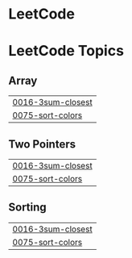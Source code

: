 # LeetCode

<!---LeetCode Topics Start-->
# LeetCode Topics
## Array
|  |
| ------- |
| [0016-3sum-closest](https://github.com/daeroro/LeetCode/tree/master/0016-3sum-closest) |
| [0075-sort-colors](https://github.com/daeroro/LeetCode/tree/master/0075-sort-colors) |
## Two Pointers
|  |
| ------- |
| [0016-3sum-closest](https://github.com/daeroro/LeetCode/tree/master/0016-3sum-closest) |
| [0075-sort-colors](https://github.com/daeroro/LeetCode/tree/master/0075-sort-colors) |
## Sorting
|  |
| ------- |
| [0016-3sum-closest](https://github.com/daeroro/LeetCode/tree/master/0016-3sum-closest) |
| [0075-sort-colors](https://github.com/daeroro/LeetCode/tree/master/0075-sort-colors) |
<!---LeetCode Topics End-->